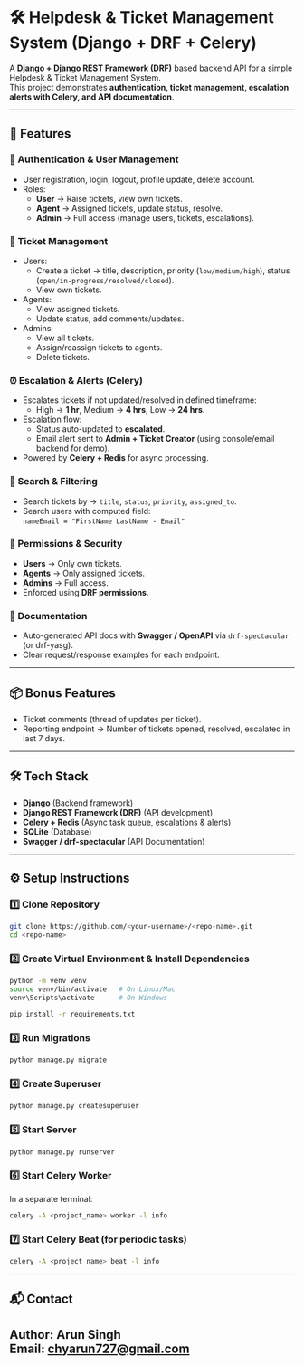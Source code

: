 # 🛠️ Helpdesk & Ticket Management System (Django + DRF + Celery)

A **Django + Django REST Framework (DRF)** based backend API for a simple Helpdesk & Ticket Management System.  
This project demonstrates **authentication, ticket management, escalation alerts with Celery, and API documentation**.  

---

## 🚀 Features

### 🔐 Authentication & User Management
- User registration, login, logout, profile update, delete account.
- Roles:
  - **User** → Raise tickets, view own tickets.  
  - **Agent** → Assigned tickets, update status, resolve.  
  - **Admin** → Full access (manage users, tickets, escalations).  

### 🎫 Ticket Management
- Users:
  - Create a ticket → title, description, priority (`low/medium/high`), status (`open/in-progress/resolved/closed`).
  - View own tickets.  
- Agents:
  - View assigned tickets.
  - Update status, add comments/updates.  
- Admins:
  - View all tickets.
  - Assign/reassign tickets to agents.
  - Delete tickets.  

### ⏰ Escalation & Alerts (Celery)
- Escalates tickets if not updated/resolved in defined timeframe:
  - High → **1 hr**, Medium → **4 hrs**, Low → **24 hrs**.
- Escalation flow:
  - Status auto-updated to **escalated**.
  - Email alert sent to **Admin + Ticket Creator** (using console/email backend for demo).
- Powered by **Celery + Redis** for async processing.

### 🔎 Search & Filtering
- Search tickets by → `title`, `status`, `priority`, `assigned_to`.
- Search users with computed field:  
  `nameEmail = "FirstName LastName - Email"`

### 🔐 Permissions & Security
- **Users** → Only own tickets.  
- **Agents** → Only assigned tickets.  
- **Admins** → Full access.  
- Enforced using **DRF permissions**.

### 📑 Documentation
- Auto-generated API docs with **Swagger / OpenAPI** via `drf-spectacular` (or drf-yasg).
- Clear request/response examples for each endpoint.

---

## 📦 Bonus Features
- Ticket comments (thread of updates per ticket).  
- Reporting endpoint → Number of tickets opened, resolved, escalated in last 7 days.  

---

## 🛠️ Tech Stack
- **Django** (Backend framework)  
- **Django REST Framework (DRF)** (API development)  
- **Celery + Redis** (Async task queue, escalations & alerts)  
- **SQLite** (Database)  
- **Swagger / drf-spectacular** (API Documentation)  

---

## ⚙️ Setup Instructions

### 1️⃣ Clone Repository
```bash
git clone https://github.com/<your-username>/<repo-name>.git
cd <repo-name>
```

### 2️⃣ Create Virtual Environment & Install Dependencies
```bash
python -m venv venv
source venv/bin/activate   # On Linux/Mac
venv\Scripts\activate      # On Windows

pip install -r requirements.txt
```

### 3️⃣ Run Migrations
```bash
python manage.py migrate
```

### 4️⃣ Create Superuser
```bash
python manage.py createsuperuser
```

### 5️⃣ Start Server
```bash
python manage.py runserver
```

### 6️⃣ Start Celery Worker
In a separate terminal:
```bash
celery -A <project_name> worker -l info
```

### 7️⃣ Start Celery Beat (for periodic tasks)
```bash
celery -A <project_name> beat -l info
```

---
## 📬 Contact
**Author:** Arun Singh  
**Email:** chyarun727@gmail.com  
---

